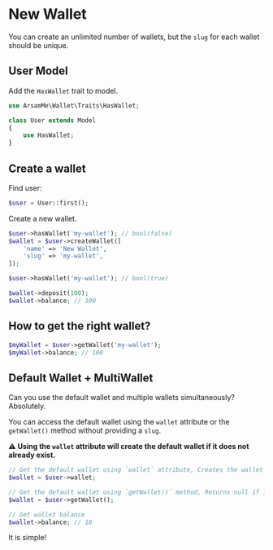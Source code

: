 # New Wallet

You can create an unlimited number of wallets, but the `slug` for each wallet should be unique.

## User Model

Add the `HasWallet` trait to model.

```php
use ArsamMe\Wallet\Traits\HasWallet;

class User extends Model
{
    use HasWallet;
}
```

## Create a wallet

Find user:

```php
$user = User::first(); 
```

Create a new wallet.

```php
$user->hasWallet('my-wallet'); // bool(false)
$wallet = $user->createWallet([
    'name' => 'New Wallet',
    'slug' => 'my-wallet',
]);

$user->hasWallet('my-wallet'); // bool(true)

$wallet->deposit(100);
$wallet->balance; // 100
```

## How to get the right wallet?

```php
$myWallet = $user->getWallet('my-wallet');
$myWallet->balance; // 100
```

## Default Wallet + MultiWallet

Can you use the default wallet and multiple wallets simultaneously? Absolutely.

You can access the default wallet using the `wallet` attribute or the `getWallet()` method without providing a `slug`.

**⚠️ Using the `wallet` attribute will create the default wallet if it does not already exist.**
```php
// Get the default wallet using `wallet` attribute, Creates the wallet if it does not already exist.
$wallet = $user->wallet;

// Get the default wallet using `getWallet()` method, Returns null if it does not already exist.
$wallet = $user->getWallet();

// Get wallet balance
$wallet->balance; // 10
```

It is simple!
